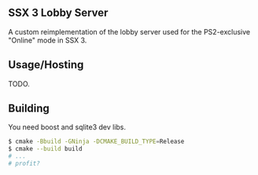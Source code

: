 ## SSX 3 Lobby Server

A custom reimplementation of the lobby server used for the PS2-exclusive "Online" mode in SSX 3.

## Usage/Hosting

TODO.

## Building

You need boost and sqlite3 dev libs.

```bash
$ cmake -Bbuild -GNinja -DCMAKE_BUILD_TYPE=Release
$ cmake --build build
# ...
# profit?
```